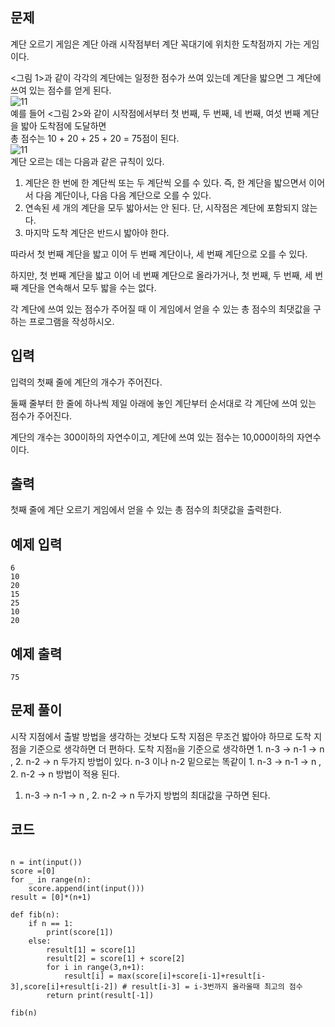 ## 문제
계단 오르기 게임은 계단 아래 시작점부터 계단 꼭대기에 위치한 도착점까지 가는 게임이다.   
   
<그림 1>과 같이 각각의 계단에는 일정한 점수가 쓰여 있는데 계단을 밟으면 그 계단에 쓰여 있는 점수를 얻게 된다.   
![11](https://user-images.githubusercontent.com/105635205/182800176-b0363b2f-b801-4b45-9462-e1a5c62d014b.png)   
예를 들어 <그림 2>와 같이 시작점에서부터 첫 번째, 두 번째, 네 번째, 여섯 번째 계단을 밟아 도착점에 도달하면   
총 점수는 10 + 20 + 25 + 20 = 75점이 된다.   
![11](https://user-images.githubusercontent.com/105635205/182800283-0797ed3f-95e1-4006-bf33-c0caee3686ea.png)   
계단 오르는 데는 다음과 같은 규칙이 있다.     
   1. 계단은 한 번에 한 계단씩 또는 두 계단씩 오를 수 있다. 즉, 한 계단을 밟으면서 이어서 다음 계단이나, 다음 다음 계단으로 오를 수 있다.
   2. 연속된 세 개의 계단을 모두 밟아서는 안 된다. 단, 시작점은 계단에 포함되지 않는다.
   3. 마지막 도착 계단은 반드시 밟아야 한다.
   
따라서 첫 번째 계단을 밟고 이어 두 번째 계단이나, 세 번째 계단으로 오를 수 있다.   
   
하지만, 첫 번째 계단을 밟고 이어 네 번째 계단으로 올라가거나, 첫 번째, 두 번째, 세 번째 계단을 연속해서 모두 밟을 수는 없다.   
   
각 계단에 쓰여 있는 점수가 주어질 때 이 게임에서 얻을 수 있는 총 점수의 최댓값을 구하는 프로그램을 작성하시오.   
## 입력
입력의 첫째 줄에 계단의 개수가 주어진다.   
   
둘째 줄부터 한 줄에 하나씩 제일 아래에 놓인 계단부터 순서대로 각 계단에 쓰여 있는 점수가 주어진다.   
   
계단의 개수는 300이하의 자연수이고, 계단에 쓰여 있는 점수는 10,000이하의 자연수이다.
## 출력
첫째 줄에 계단 오르기 게임에서 얻을 수 있는 총 점수의 최댓값을 출력한다.
## 예제 입력
```python3
6
10
20
15
25
10
20
```
## 예제 출력
```python3
75
```
## 문제 풀이
시작 지점에서 출발 방법을 생각하는 것보다 도착 지점은 무조건 밟아야 하므로 도착 지점을 기준으로 생각하면 더 편하다.
도착 지점`n`을 기준으로 생각하면 1. n-3 -> n-1 -> n , 2. n-2 -> n 두가지 방법이 있다.
n-3 이나 n-2 밑으로는 똑같이 1. n-3 -> n-1 -> n , 2. n-2 -> n 방법이 적용 된다.
1. n-3 -> n-1 -> n , 2. n-2 -> n 두가지 방법의 최대값을 구하면 된다.

## 코드
```python3

n = int(input())
score =[0]
for _ in range(n):
    score.append(int(input()))
result = [0]*(n+1)

def fib(n):
    if n == 1:
        print(score[1])
    else:
        result[1] = score[1]
        result[2] = score[1] + score[2]
        for i in range(3,n+1):
            result[i] = max(score[i]+score[i-1]+result[i-3],score[i]+result[i-2]) # result[i-3] = i-3번까지 올라올때 최고의 점수
        return print(result[-1])
    
fib(n)
```
